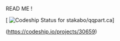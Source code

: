 READ ME !

[ ![Codeship Status for stakabo/qqpart.ca](https://codeship.io/projects/60135d60-0480-0132-18fe-627265b9d5c4/status)]

(https://codeship.io/projects/30659)